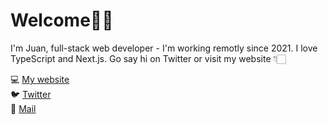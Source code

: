 # Welcome👋🏼

I'm Juan, full-stack web developer - I'm working remotly since 2021. I love TypeScript and Next.js. Go say hi on Twitter or visit my website 👇🏻

💻 [My website](https://juanalvarez.vercel.com)   
🐦 [Twitter](https://twitter.com/Juanzenweb)  
📧 [Mail](mailto:juanandres140299@gmail.com)
